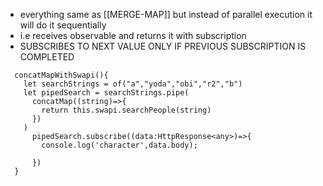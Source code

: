 -  everything same as [[MERGE-MAP]] but instead of parallel execution it will do it sequentially
- i.e receives observable and returns it with subscription
- SUBSCRIBES TO NEXT VALUE ONLY IF PREVIOUS SUBSCRIPTION IS COMPLETED
```
  concatMapWithSwapi(){
    let searchStrings = of("a","yoda","obi","r2","b")
    let pipedSearch = searchStrings.pipe(
      concatMap((string)=>{
        return this.swapi.searchPeople(string)
      })
    )
      pipedSearch.subscribe((data:HttpResponse<any>)=>{
        console.log('character',data.body);

      })
  }
```
